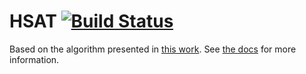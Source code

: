# HSAT [![Build Status](https://travis-ci.org/THREDgroup/HSAT-cpp.svg?branch=master)](https://travis-ci.org/THREDgroup/HSAT-cpp)
Based on the algorithm presented in [this work](http://cmccomb.com/publications/2016/McCombCaganKotovsky-DrawingInspirationFromHuman/). See [the docs](https://thred.group/HSAT-cpp/) for more information.
